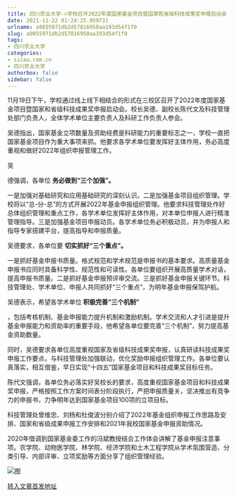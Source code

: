 ```yaml
---
title: 四川农业大学->学校召开2022年度国家基金项目暨国家和省级科技成果奖申报启动会 | sicau.com.cn
date: 2021-11-22 01:24:25.959731
urlname: a9855971db2d57816950aa193d54f1f0
slug: a9855971db2d57816950aa193d54f1f0
tags: 
- 四川农业大学
categories:
- sicau.com.cn
- 四川农业大学
authorbox: false
sidebar: false
---
```

11月19日下午，学校通过线上线下相结合的形式在三校区召开了2022年度国家基金项目暨国家和省级科技成果奖申报启动会。校长吴德、副校长陈代文及科技管理处部门负责人，全体学术单位主要负责人及科研工作负责人参会。

吴德指出，国家基金立项数量及资助经费是科研能力的重要标志之一，学校一直把国家基金项目作为重大事项来抓。他要求各学术单位要发挥好主体作用，务必高度重视和做好2022年组织申报管理工作。

吴
<!--more-->
德强调，各单位 **务必做到“三个加强”。**

一是加强对基础研究和应用基础研究的深刻认识。二是加强基金项目组织管理。学校将以“总-分-总”的方式开展2022年基金申报组织管理。他要求科技管理处作好总体组织管理和重点工作，各学术单位发挥好主体作用，对本单位申报人进行精准管理指导。三是加强基金项目申报动员。各学术单位务必积极动员，并为申报人和指导专家搭建平台，提高指导和申报质量。

吴德要求，各单位要 **切实抓好“三个重点”。**

一是抓好基金申报书质量。格式规范和学术规范是申报书的基本要求。高质量基金申报书应同时具备科学性、规范性和可读性。各单位要组织开展高质量学术对话，提高申报书质量。二是抓好基金申报预评审交流。三是抓好基金申报关键环节。科技管理处、学术单位、申报人共同抓好“三个重点”，为明年基金申报保驾护航。

吴德表示，希望各学术单位 **积极完善“三个机制”**

，包括考核机制、基金申报能力提升机制和激励机制。学术交流和人才引进是提升基金申报能力和资助率的重要手段，他希望各单位要完善“三个机制”，努力提高基金资助数量。

同时，吴德要求各单位高度重视国家及省级科技成果奖申报，认真研读科技成果奖申报工作要点，与科技管理处加强联动，优化奖励申报组织管理工作。各单位要认真落实，相互借鉴，早日实现“十四五”国家基金项目和科技成果奖目标任务。

陈代文强调，各单位务必落实好吴校长的要求，高度重视国家基金项目和科技成果奖申报，严格按照工作方案时间表分阶段执行，严把申报质量关，坚决推出有竞争力的申报书，力争明年达到国家基金项目100项的立项目标。

科技管理处曾维忠、刘杨和杜俊波分别介绍了2022年基金组织申报工作思路及安排、国家和省级成果申报工作安排和2021年我校国家基金申报资助情况。

2020年借调到国家基金委工作的冯斌教授结合工作体会讲解了基金申报注意事项。农学院、动物医学院、林学院、经济学院和土木工程学院从学术氛围营造、分类引导、内部评审、立项奖励等方面分享了组织管理经验。

![图](https://news.sicau.edu.cn/__local/A/EC/61/C2B049A05D8B83287CE51AA0CCB_01120961_495CE.jpg)

[转入文章首发地址](https://news.sicau.edu.cn/info/1078/65605.htm)